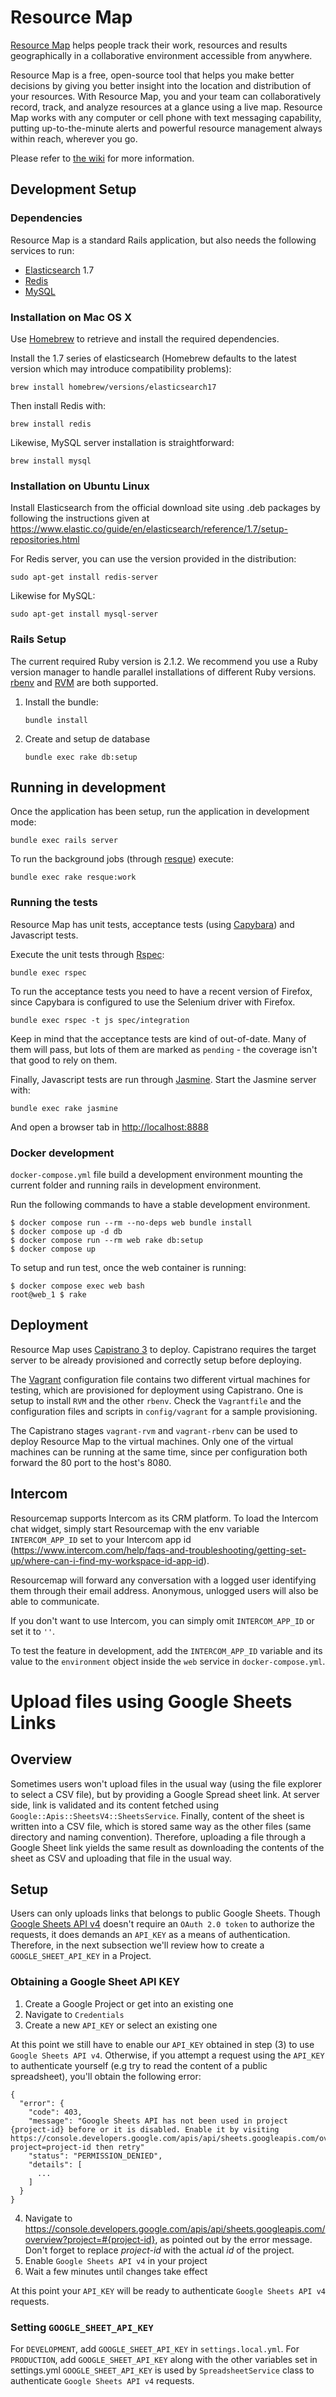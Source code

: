 # Resource Map

[Resource Map](http://instedd.org/technologies/resource-map/) helps people track
their work, resources and results geographically in a collaborative environment
accessible from anywhere.

Resource Map is a free, open-source tool that helps you make better decisions by
giving you better insight into the location and distribution of your resources.
With Resource Map, you and your team can collaboratively record, track, and
analyze resources at a glance using a live map. Resource Map works with any
computer or cell phone with text messaging capability, putting up-to-the-minute
alerts and powerful resource management always within reach, wherever you go.

Please refer to [the wiki](https://github.com/instedd/resourcemap/wiki) for more
information.


## Development Setup

### Dependencies

Resource Map is a standard Rails application, but also needs the following
services to run:

* [Elasticsearch](http://elastic.co/products/elasticsearch) 1.7
* [Redis](http://redis.io)
* [MySQL](http://www.mysql.com)

### Installation on Mac OS X

Use [Homebrew](http://brew.sh) to retrieve and install the required
dependencies.

Install the 1.7 series of elasticsearch (Homebrew defaults to the latest version
which may introduce compatibility problems):

    brew install homebrew/versions/elasticsearch17

Then install Redis with:

    brew install redis

Likewise, MySQL server installation is straightforward:

    brew install mysql

### Installation on Ubuntu Linux

Install Elasticsearch from the official download site using .deb packages by
following the instructions given at https://www.elastic.co/guide/en/elasticsearch/reference/1.7/setup-repositories.html

For Redis server, you can use the version provided in the distribution:

    sudo apt-get install redis-server

Likewise for MySQL:

    sudo apt-get install mysql-server


### Rails Setup

The current required Ruby version is 2.1.2. We recommend you use a Ruby version
manager to handle parallel installations of different Ruby versions.
[rbenv](https://github.com/rbenv/rbenv) and [RVM](http://rvm.io) are both
supported.

1. Install the bundle:

    ```
    bundle install
    ```

2. Create and setup de database

   ```
   bundle exec rake db:setup
   ```

## Running in development

Once the application has been setup, run the application in development mode:

    bundle exec rails server

To run the background jobs (through [resque](https://github.com/resque/resque))
execute:

    bundle exec rake resque:work

### Running the tests

Resource Map has unit tests, acceptance tests (using
[Capybara](https://github.com/jnicklas/capybara)) and Javascript tests.

Execute the unit tests through [Rspec](http://rspec.info):

    bundle exec rspec

To run the acceptance tests you need to have a recent version of Firefox, since
Capybara is configured to use the Selenium driver with Firefox.

    bundle exec rspec -t js spec/integration

Keep in mind that the acceptance tests are kind of out-of-date. Many of them
will pass, but lots of them are marked as `pending` - the coverage isn't that
good to rely on them.

Finally, Javascript tests are run through [Jasmine](http://jasmine.github.io/).
Start the Jasmine server with:

    bundle exec rake jasmine

And open a browser tab in [http://localhost:8888](http://localhost:8888)


### Docker development

`docker-compose.yml` file build a development environment mounting the current folder and running rails in development environment.

Run the following commands to have a stable development environment.

```
$ docker compose run --rm --no-deps web bundle install
$ docker compose up -d db
$ docker compose run --rm web rake db:setup
$ docker compose up
```

To setup and run test, once the web container is running:

```
$ docker compose exec web bash
root@web_1 $ rake
```

## Deployment

Resource Map uses [Capistrano 3](http://capistranorb.com) to deploy. Capistrano
requires the target server to be already provisioned and correctly setup before
deploying.

The [Vagrant](http://vagrantup.com) configuration file contains two different
virtual machines for testing, which are provisioned for deployment using
Capistrano. One is setup to install `RVM` and the other `rbenv`. Check the
`Vagrantfile` and the configuration files and scripts in `config/vagrant` for a
sample provisioning.

The Capistrano stages `vagrant-rvm` and `vagrant-rbenv` can be used to deploy
Resource Map to the virtual machines. Only one of the virtual machines can be
running at the same time, since per configuration both forward the 80 port to
the host's 8080.

## Intercom

Resourcemap supports Intercom as its CRM platform. To load the Intercom chat widget, simply start Resourcemap with the env variable `INTERCOM_APP_ID` set to your Intercom app id (https://www.intercom.com/help/faqs-and-troubleshooting/getting-set-up/where-can-i-find-my-workspace-id-app-id).

Resourcemap will forward any conversation with a logged user identifying them through their email address. Anonymous, unlogged users will also be able to communicate.

If you don't want to use Intercom, you can simply omit `INTERCOM_APP_ID` or set it to `''`.

To test the feature in development, add the `INTERCOM_APP_ID` variable and its value to the `environment` object inside the `web` service in `docker-compose.yml`.

# Upload files using Google Sheets Links

## Overview

Sometimes users won't upload files in the usual way (using the file explorer to select a CSV file), but by providing a Google Spread sheet link.
At server side, link is validated and its content fetched using `Google::Apis::SheetsV4::SheetsService`.
Finally, content of the sheet is written into a CSV file, which is stored same way as the other files (same directory and naming convention).
Therefore, uploading a file through a Google Sheet link yields the same result as downloading the contents of the sheet as CSV and uploading that file in the usual way.

## Setup

Users can only uploads links that belongs to public Google Sheets. Though [Google Sheets API v4](https://developers.google.com/sheets/api/guides/authorizing) doesn't require an `OAuth 2.0 token` to authorize the requests, it does demands an `API_KEY` as a means of authentication. Therefore, in the next subsection we'll review how to create a `GOOGLE_SHEET_API_KEY` in a Project.

### Obtaining a Google Sheet API KEY

1. Create a Google Project or get into an existing one
2. Navigate to `Credentials`
3. Create a new `API_KEY` or select an existing one

At this point we still have to enable our `API_KEY` obtained in step (3) to use `Google Sheets API v4`. Otherwise, if you attempt a request using the `API_KEY` to authenticate yourself (e.g try to read the content of a public spreadsheet), you'll obtain the following error:

```
{
  "error": {
    "code": 403,
    "message": "Google Sheets API has not been used in project {project-id} before or it is disabled. Enable it by visiting https://console.developers.google.com/apis/api/sheets.googleapis.com/overview?project=project-id then retry"
    "status": "PERMISSION_DENIED",
    "details": [
      ...
    ]
  }
}
```

4. Navigate to https://console.developers.google.com/apis/api/sheets.googleapis.com/overview?project=#{project-id}, as pointed out by the error message. Don't forget to replace _project-id_ with the actual _id_ of the project.
5. Enable `Google Sheets API v4` in your project
6. Wait a few minutes until changes take effect

At this point your `API_KEY` will be ready to authenticate `Google Sheets API v4` requests.

### Setting `GOOGLE_SHEET_API_KEY`

For `DEVELOPMENT`, add `GOOGLE_SHEET_API_KEY` in `settings.local.yml`.
For `PRODUCTION`, add `GOOGLE_SHEET_API_KEY` along with the other variables set in settings.yml
`GOOGLE_SHEET_API_KEY` is used by `SpreadsheetService` class to authenticate `Google Sheets API v4` requests.
 